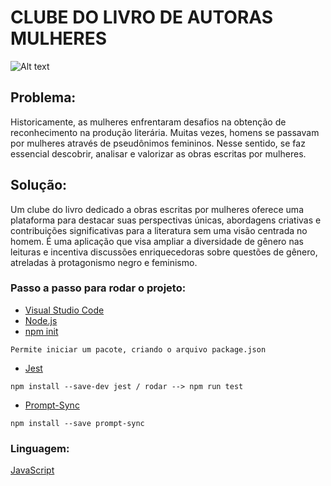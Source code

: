 # CLUBE DO LIVRO DE AUTORAS MULHERES

![Alt text](imagem.png)

## Problema:
Historicamente, as mulheres enfrentaram desafios na obtenção de reconhecimento na produção literária. Muitas vezes, homens se passavam por mulheres através de pseudônimos femininos. Nesse sentido, se faz essencial descobrir, analisar e valorizar as obras escritas por mulheres.

## Solução:
Um clube do livro dedicado a obras escritas por mulheres oferece uma plataforma para destacar suas perspectivas únicas, abordagens criativas e contribuições significativas para a literatura sem uma visão centrada no homem.
É uma aplicação que visa ampliar a diversidade de gênero nas leituras e incentiva discussões enriquecedoras sobre questões de gênero, atreladas à protagonismo negro e feminismo.

### Passo a passo para rodar o projeto:
- [Visual Studio Code](https://code.visualstudio.com/)
- [Node.js](https://nodejs.org/en/)
- [npm init](https://docs.npmjs.com/cli/v9/commands/npm-init)
```
Permite iniciar um pacote, criando o arquivo package.json 
```

- [Jest](https://jestjs.io/pt-BR/docs/getting-started)
```
npm install --save-dev jest / rodar --> npm run test
```
- [Prompt-Sync](https://www.npmjs.com/package/prompt-sync)
```
npm install --save prompt-sync
```
### Linguagem:   
[JavaScript](https://developer.mozilla.org/pt-BR/docs/Web/JavaScript)